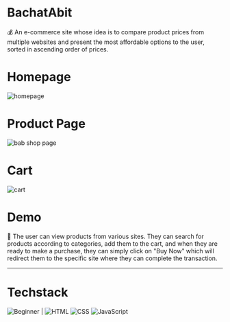 # BachatAbit
💰 An e-commerce site whose idea is to compare product prices from multiple websites and present the most affordable options to the user, sorted in ascending order of prices.

# Homepage

![homepage](https://github.com/anagha-chaudhari/BachatAbit-E-commerce-Price-Comparison-Website/assets/143149376/8edcdfe6-38ae-423b-b06a-5415cb057928)

# Product Page

![bab shop page](https://github.com/anagha-chaudhari/BachatAbit-E-commerce/assets/143149376/d67811cb-5bd0-4b30-9aa8-17418806c7ee)


# Cart

![cart](https://github.com/anagha-chaudhari/BachatAbit-E-commerce-Price-Comparison-Website/assets/143149376/2e6e9d8c-4f2a-4c9b-a0a2-eaa1c6e49b99)

# Demo
📌 The user can view products from various sites. They can search for products according to categories, add them to the cart, and when they are ready to make a purchase, they can simply click on "Buy Now" which will redirect them to the specific site where they can complete the transaction.

---

# Techstack

![Beginner](https://img.shields.io/badge/Beginner-217346?style=for-the-badge&logo=beginner&logoColor=white) | ![HTML](https://img.shields.io/badge/html5-%23E34F26.svg?style=for-the-badge&logo=html5&logoColor=white)  ![CSS](https://img.shields.io/badge/css3-%231572B6.svg?style=for-the-badge&logo=css3&logoColor=white)  ![JavaScript](https://img.shields.io/badge/javascript-%23323330.svg?style=for-the-badge&logo=javascript&logoColor=%23F7DF1E)


